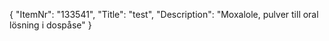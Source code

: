{
  "ItemNr": "133541",
  "Title": "test",
  "Description": "Moxalole, pulver till oral lösning i dospåse"
}